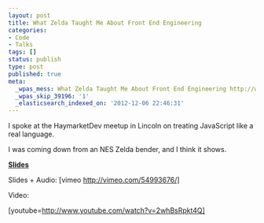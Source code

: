 ```yaml
---
layout: post
title: What Zelda Taught Me About Front End Engineering
categories:
- Code
- Talks
tags: []
status: publish
type: post
published: true
meta:
  _wpas_mess: What Zelda Taught Me About Front End Engineering http://wp.me/p7gnP-2L
  _wpas_skip_39196: '1'
  _elasticsearch_indexed_on: '2012-12-06 22:46:31'
---
```

I spoke at the HaymarketDev meetup in Lincoln on treating JavaScript like a real language.

I was coming down from an NES Zelda bender, and I think it shows.

<strong><a href="https://speakerdeck.com/mattdsteele/what-zelda-taught-me-about-front-end-engineering">Slides</a></strong>

Slides + Audio:
[vimeo http://vimeo.com/54993676/]

Video:

[youtube=http://www.youtube.com/watch?v=2whBsRpkt4Q]

